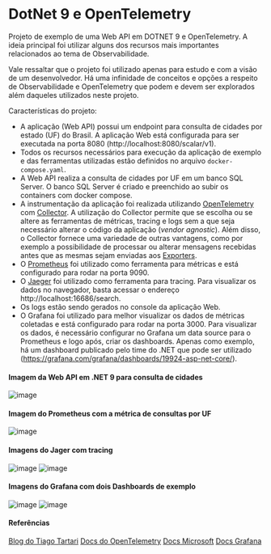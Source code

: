 # DotNet 9 e OpenTelemetry
Projeto de exemplo de uma Web API em DOTNET 9 e OpenTelemetry. A ideia principal foi utilizar alguns dos recursos mais importantes relacionados ao tema de Observabilidade.

Vale ressaltar que o projeto foi utilizado apenas para estudo e com a visão de um desenvolvedor. Há uma infinidade de conceitos e opções a respeito de Observabilidade e OpenTelemetry que podem e devem ser explorados além daqueles utilizados neste projeto.

Características do projeto:
* A aplicação (Web API) possui um endpoint para consulta de cidades por estado (UF) do Brasil. A aplicação Web está configurada para ser executada na porta 8080 (http://localhost:8080/scalar/v1).
* Todos os recursos necessários para execução da aplicação de exemplo e das ferramentas utilizadas estão definidos no arquivo `docker-compose.yaml`.
* A Web API realiza a consulta de cidades por UF em um banco SQL Server. O banco SQL Server é criado e preenchido ao subir os containers com docker compose.
* A instrumentação da aplicação foi realizada utilizando [OpenTelemetry](https://opentelemetry.io/) com [Collector](https://opentelemetry.io/docs/collector/). A utilização do Collector permite que se escolha ou se altere as ferramentas de métricas, tracing e logs sem a que seja necessário alterar o código da aplicação (*vendor agnostic*). Além disso, o Collector fornece uma variedade de outras vantagens, como por exemplo a possibilidade de processar ou alterar mensagens recebidas antes que as mesmas sejam enviadas aos [Exporters](https://opentelemetry.io/docs/collector/configuration/#exporters).
* O [Prometheus](https://prometheus.io/) foi utilizado como ferramenta para métricas e está configurado para rodar na porta 9090.
* O [Jaeger](https://www.jaegertracing.io/) foi utilizado como ferramenta para tracing. Para visualizar os dados no navegador, basta acessar o endereço http://localhost:16686/search.
* Os logs estão sendo gerados no console da aplicação Web.
* O Grafana foi utilizado para melhor visualizar os dados de métricas coletadas e está configurado para rodar na porta 3000. Para visualizar os dados, é necessário configurar no Grafana um data source para o Prometheus e logo após, criar os dashboards. Apenas como exemplo, há um dashboard publicado pelo time do .NET que pode ser utilizado (https://grafana.com/grafana/dashboards/19924-asp-net-core/).

#### Imagem da Web API em .NET 9 para consulta de cidades
![image](https://github.com/user-attachments/assets/bd4840d6-d6dd-4a20-8a86-acb1e6c2abaf)

#### Imagem do Prometheus com a métrica de consultas por UF
![image](https://github.com/user-attachments/assets/cc08bb65-98cd-46ed-b0f5-0c48899ce32d)

#### Imagens do Jager com tracing
![image](https://github.com/user-attachments/assets/f0054169-db24-4d29-94b9-34035bad9092)
![image](https://github.com/user-attachments/assets/1cf83416-25d2-46e1-9e27-fbc8857683ea)

#### Imagens do Grafana com dois Dashboards de exemplo
![image](https://github.com/user-attachments/assets/46bfc476-ca9f-4146-aee3-1ae6a166ec8a)
![image](https://github.com/user-attachments/assets/6e13d67a-b567-4e3a-9fdd-cb980dff8df7)


#### Referências
[Blog do Tiago Tartari](https://tiagotartari.net/observabilidade-em-aplicacoes-dotnet-com-opentelemetry.html)
[Docs do OpenTelemetry](https://opentelemetry.io/docs/languages/dotnet/getting-started/)
[Docs Microsoft](https://learn.microsoft.com/en-us/dotnet/core/diagnostics/observability-with-otel)
[Docs Grafana](https://grafana.com/docs/grafana/latest/)




